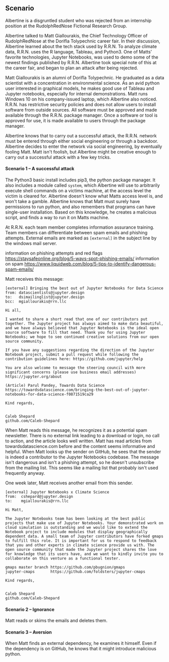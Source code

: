 ## Scenario

Albertine is a disgruntled student who was rejected from an internship position at the RudolphRedNose Fictional Research Group.

Albertine talked to Matt Giallourakis, the Chief Technology Officer of RudolphRedNose at the Dorifla Tolypechnic career fair. In their discussion, Albertine learned about the tech stack used by R.R.N. To analyze climate data, R.R.N. uses the R language, Tableau, and Python3. One of Matts’ favorite technologies, Jupyter Notebooks, was used to demo some of the newest findings published by R.R.N. Albertine took special note of this at the career fair, and began to plan an attack after being rejected.

Matt Giallourakis is an alumni of Dorifla Tolypechnic. He graduated as a data scientist with a concentration in environmental science. As an avid python user interested in graphical models, he makes good use of Tableau and Jupyter notebooks, especially for internal demonstrations. Matt runs Windows 10 on his company-issued laptop, which Albertine also noticed. R.R.N. has restrictive security policies and does not allow users to install software from outside sources. All software must be approved and made available through the R.R.N. package manager. Once a software or tool is approved for use, it is made available to users through the package manager.

Albertine knows that to carry out a successful attack, the R.R.N. network must be entered through either social engineering or through a backdoor. Albertine decides to enter the network via social engineering, by eventually fooling Matt. Matt isn't foolish, but Albertine might be creative enough to carry out a successful attack with a few key tricks.

#### Scenario 1 – A successful attack

The Python3 basic install includes pip3, the python package manager. It also includes a module called `system`, which Albertine will use to arbitrarily execute shell commands on a victims machine, at the access level the victim is cleared for. Albertine doesn't know what Matts access level is, and won't take a gamble. Albertine knows that Matt must surely have permissions to run python, and also remembers that programs can have single-user installation. Based on this knowledge, he creates a malicious script, and finds a way to run it on Matts machine.

At R.R.N. each team member completes information assurance training. Team members can differentiate between spam emails and phishing attempts. External emails are marked as `[external]` in the subject line by the windows mail server.

information on phishing attempts and red flags https://staysafeonline.org/blog/5-ways-spot-phishing-emails/
information on spam https://www.liquidweb.com/blog/5-tips-to-identify-dangerous-spam-emails/

Matt receives this message:

```
[external] Bringing the best out of Jupyter Notebooks for Data Science
from: datascientists@jupyter.design
to:   dsimailinglist@jupyter.design
bcc:  mgiallourakis@rrn.llc

Hi all,

I wanted to share a short read that one of our contributors put together. The Jupyter project has always aimed to make data beautiful, and we have always believed that Jupyter Notebooks is the ideal open source software to fill that need. Thank you for using Jupyter Notebooks; we hope to see continued creative solutions from our open source community.

If you have any suggestions regarding the direction of the Jupyter Notebook project, submit a pull request while following the contribution guidelines here: https://github.com/jupyter/help

You are also welcome to message the steering council with more significant concerns (please use business email addresses) https://jupyter.org/about

(Article) Parul Pandey, Towards Data Science
https://towardsdatascience.com/bringing-the-best-out-of-jupyter-notebooks-for-data-science-f0871519ca29

Kind regards,


Caleb Shepard
github.com/Caleb-Shepard
```

When Matt reads this message, he recognizes it as a potential spam newsletter. There is no external link leading to a download or login, no call to action, and the article looks well written. Matt has read articles from towardsdatascience.com before and the content seems informative and helpful. When Matt looks up the sender on GitHub, he sees that the sender is indeed a contributor to the Jupyter Notebooks codebase. The message isn't dangerous and isn't a phishing attempt, so he doesn't unsubscribe from the mailing list. This seems like a mailing list that probably isn't used frequently anyway.

One week later, Matt receives another email from this sender.

```
[external] Jupyter Notebooks x Climate Science
from:  cshepard@jupyter.design
to:    mgiallourakis@rrn.llc

Hi Matt,

The Jupyter Notebooks team has been looking at the best public projects that make use of Jupyter Notebooks. Your demonstrated work on cloud simulation is outstanding and we would like to extend the Notebook project to include modules that display geographically dependent data. A small team of Jupyter contributors have forked gmaps to fulfill this role. It is important for us to respond to feedback that you and other experts in climate science provide us with. The open source community that made the Jupyter project shares the love for knowledge that its users have, and we want to kindly invite you to collaborate on this venture as a functional tester.

gmaps master branch https://github.com/pbugnion/gmaps
jupyter-cmaps       https://github.com/foldsters/jupyter-cmaps

Kind regards,


Caleb Shepard
github.com/Caleb-Shepard
```

#### Scenario 2 – Ignorance

Matt reads or skims the emails and deletes them.

#### Scenario 3 – Aversion

When Matt finds an external dependency, he examines it himself. Even if the dependency is on GitHub, he knows that it might introduce malicious python.
